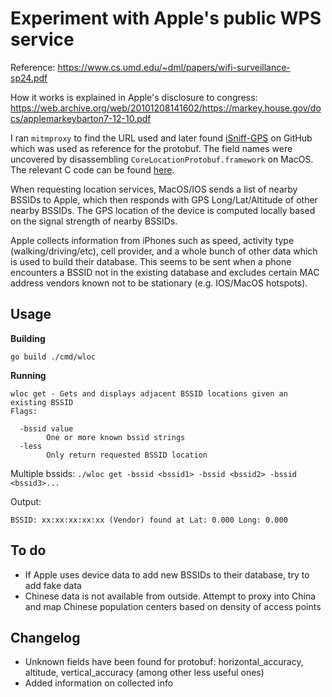 # Experiment with Apple's public WPS service
Reference: https://www.cs.umd.edu/~dml/papers/wifi-surveillance-sp24.pdf

How it works is explained in Apple's disclosure to congress: https://web.archive.org/web/20101208141602/https://markey.house.gov/docs/applemarkeybarton7-12-10.pdf

I ran `mitmproxy` to find the URL used and later found [iSniff-GPS](https://github.com/hubert3/iSniff-GPS) on GitHub which was used as reference for the protobuf. The field names were uncovered by disassembling `CoreLocationProtobuf.framework` on MacOS. The relevant C code can be found [here](./CoreLocationProtobuf.c).

When requesting location services, MacOS/IOS sends a list of nearby BSSIDs to Apple, which then responds with GPS Long/Lat/Altitude of other nearby BSSIDs. The GPS location of the device is computed locally based on the signal strength of nearby BSSIDs.

Apple collects information from iPhones such as speed, activity type (walking/driving/etc), cell provider, and a whole bunch of other data which is used to build their database. This seems to be sent when a phone encounters a BSSID not in the existing database and excludes certain MAC address vendors known not to be stationary (e.g. IOS/MacOS hotspots).

## Usage

**Building**

`go build ./cmd/wloc`

**Running**
```
wloc get - Gets and displays adjacent BSSID locations given an existing BSSID
Flags:

  -bssid value
    	One or more known bssid strings
  -less
    	Only return requested BSSID location
```

Multiple bssids:
`./wloc get -bssid <bssid1> -bssid <bssid2> -bssid <bssid3>...`

Output:
```
BSSID: xx:xx:xx:xx:xx (Vendor) found at Lat: 0.000 Long: 0.000
```

## To do
- If Apple uses device data to add new BSSIDs to their database, try to add fake data
- Chinese data is not available from outside. Attempt to proxy into China and map Chinese population centers based on density of access points

## Changelog
- Unknown fields have been found for protobuf: horizontal_accuracy, altitude, vertical_accuracy (among other less useful ones)
- Added information on collected info
